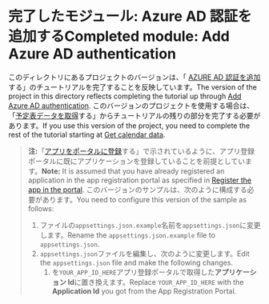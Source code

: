 # <a name="completed-module-add-azure-ad-authentication"></a><span data-ttu-id="617f3-101">完了したモジュール: Azure AD 認証を追加する</span><span class="sxs-lookup"><span data-stu-id="617f3-101">Completed module: Add Azure AD authentication</span></span>

<span data-ttu-id="617f3-102">このディレクトリにあるプロジェクトのバージョンは、「 [AZURE AD 認証を追加](https://docs.microsoft.com/graph/tutorials/dotnet-core?tutorial-step=3)する」のチュートリアルを完了することを反映しています。</span><span class="sxs-lookup"><span data-stu-id="617f3-102">The version of the project in this directory reflects completing the tutorial up through [Add Azure AD authentication](https://docs.microsoft.com/graph/tutorials/dotnet-core?tutorial-step=3).</span></span> <span data-ttu-id="617f3-103">このバージョンのプロジェクトを使用する場合は、「[予定表データを取得](https://docs.microsoft.com/graph/tutorials/dotnet-core?tutorial-step=4)する」からチュートリアルの残りの部分を完了する必要があります。</span><span class="sxs-lookup"><span data-stu-id="617f3-103">If you use this version of the project, you need to complete the rest of the tutorial starting at [Get calendar data](https://docs.microsoft.com/graph/tutorials/dotnet-core?tutorial-step=4).</span></span>

> <span data-ttu-id="617f3-104">**注:**「[アプリをポータルに登録](https://docs.microsoft.com/graph/tutorials/dotnet-core?tutorial-step=2)する」で示されているように、アプリ登録ポータルに既にアプリケーションを登録していることを前提としています。</span><span class="sxs-lookup"><span data-stu-id="617f3-104">**Note:** It is assumed that you have already registered an application in the app registration portal as specified in [Register the app in the portal](https://docs.microsoft.com/graph/tutorials/dotnet-core?tutorial-step=2).</span></span> <span data-ttu-id="617f3-105">このバージョンのサンプルは、次のように構成する必要があります。</span><span class="sxs-lookup"><span data-stu-id="617f3-105">You need to configure this version of the sample as follows:</span></span>
>
> 1. <span data-ttu-id="617f3-106">ファイルの`appsettings.json.example`名前を`appsettings.json`に変更します。</span><span class="sxs-lookup"><span data-stu-id="617f3-106">Rename the `appsettings.json.example` file to `appsettings.json`.</span></span>
> 1. <span data-ttu-id="617f3-107">`appsettings.json`ファイルを編集し、次のように変更します。</span><span class="sxs-lookup"><span data-stu-id="617f3-107">Edit the `appsettings.json` file and make the following changes.</span></span>
>     1. <span data-ttu-id="617f3-108">を`YOUR_APP_ID_HERE`アプリ登録ポータルで取得した**アプリケーション Id**に置き換えます。</span><span class="sxs-lookup"><span data-stu-id="617f3-108">Replace `YOUR_APP_ID_HERE` with the **Application Id** you got from the App Registration Portal.</span></span>
